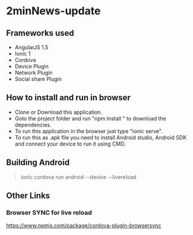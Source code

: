 # 2minNews-update

## Frameworks used

- AngularJS 1.5
- Ionic 1
- Cordova
- Device Plugin
- Network Plugin
- Social share Plugin

## How to install and run in browser

- Clone or Download this application.
- Goto the project folder and  run "npm Install " to download the dependencies.
- To run this application in the browser just type "ionic serve".
- To run this as .apk file you need to install Android studio, Android SDK and connect your device to run it using CMD.

## Building Android 

 > ionic cordova run android --device --livereload
 
 ## Other Links
 
 ### Browser SYNC for live reload
 https://www.npmjs.com/package/cordova-plugin-browsersync



